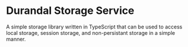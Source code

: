 # Durandal Storage Service

A simple storage library written in TypeScript that can be used to access local storage, session storage, and non-persistant storage in a simple manner.

